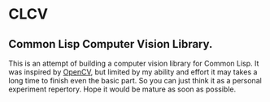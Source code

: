 # CLCV
## Common Lisp Computer Vision Library.
   This is an attempt of building a computer vision library for Common Lisp.
   It was inspired by [OpenCV](opencv.org), but limited by my ability and effort
it may takes a long time to finish even the basic part.
   So you can just think it as a personal experiment repertory.
   Hope it would be mature as soon as possible.